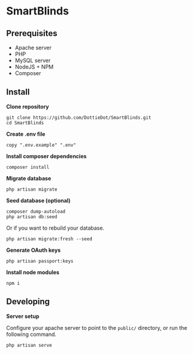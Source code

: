 # SmartBlinds

## Prerequisites
- Apache server
- PHP
- MySQL server
- NodeJS + NPM
- Composer

## Install
**Clone repository**
```
git clone https://github.com/DottieDot/SmartBlinds.git
cd SmartBlinds
```
**Create .env file**
```
copy ".env.example" ".env"
```

**Install composer dependencies**
```
composer install
```
**Migrate database**
```
php artisan migrate
```
**Seed database (optional)**
```
composer dump-autoload
php artisan db:seed
```
Or if you want to rebuild your database.
```
php artisan migrate:fresh --seed
```
**Generate OAuth keys**
```
php artisan passport:keys
```
**Install node modules**
```
npm i
```

## Developing

**Server setup**

Configure your apache server to point to the `public/` directory, or run the following command.
```
php artisan serve
```
